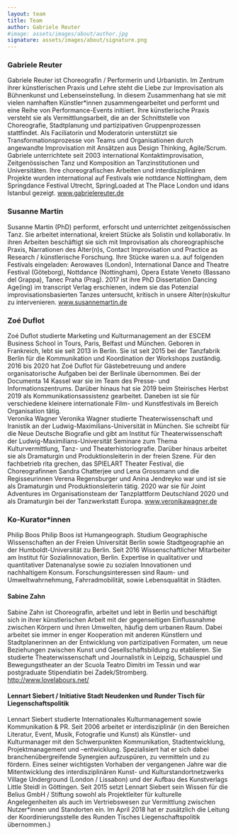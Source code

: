 ```yaml
---
layout: team
title: Team
author: Gabriele Reuter
#image: assets/images/about/author.jpg
signature: assets/images/about/signature.png
---
```


### Gabriele Reuter
Gabriele Reuter ist Choreografin / Performerin und Urbanistin. Im Zentrum ihrer künstlerischen Praxis und Lehre steht die Liebe zur Improvisation als Bühnenkunst und Lebenseinstellung. In diesem Zusammenhang hat sie mit vielen namhaften Künstler*innen zusammengearbeitet und performt und eine Reihe von Performance-Events initiiert. Ihre künstlerische Praxis versteht sie als Vermittlungsarbeit, die an der Schnittstelle von Choreografie, Stadtplanung und partizipativen Gruppenprozessen stattfindet.
Als Faciliatorin und Moderatorin unterstützt sie Transformationsprozesse von Teams und Organisationen durch angewandte Improvisation mit Ansätzen aus Design Thinking, Agile/Scrum. Gabriele unterrichtete seit 2003 international Kontaktimprovisation, Zeitgenössischen Tanz und Komposition an Tanzinstitutionen und Universitäten. Ihre choreografischen Arbeiten und interdisziplinären Projekte wurden international auf Festivals wie nottdance Nottingham, dem Springdance Festival Utrecht, SpringLoaded at The Place London und idans Istanbul gezeigt. www.gabrielereuter.de

### Susanne Martin
Susanne Martin (PhD) performt, erforscht und unterrichtet zeitgenössischen Tanz. Sie arbeitet international, kreiert Stücke als Solistin und kollaborativ. In ihren Arbeiten beschäftigt sie sich mit Improvisation als choreographische Praxis, Narrationen des Alter(n)s, Contact Improvisation und Practice as Research / künstlerische Forschung. Ihre Stücke waren u.a. auf folgenden Festivals eingeladen: Aerowaves (London), International Dance and Theatre Festival (Göteborg), Nottdance (Nottingham), Opera Estate Veneto (Bassano del Grappa), Tanec Praha (Prag). 2017 ist ihre PhD Dissertation Dancing Age(ing) im transcript Verlag erschienen, indem sie das Potenzial improvisationsbasierten Tanzes untersucht, kritisch in unsere Alter(n)skultur zu intervenieren. www.susannemartin.de

### Zoé Duflot
Zoé Duflot studierte Marketing und Kulturmanagement an der ESCEM Business School in Tours, Paris, Belfast und München. Geboren in Frankreich, lebt sie seit 2013 in Berlin. Sie ist seit 2015 bei der Tanzfabrik Berlin für die Kommunikation und Koordination der Workshops zuständig. 2016 bis 2020 hat Zoé Duflot für Gästebetreuung und andere organisatorische Aufgaben bei der Berlinale übernommen. Bei der Documenta 14 Kassel war sie im Team des Presse- und Informationszentrums. Darüber hinaus hat sie 2019 beim Steirisches Herbst 2019 als Kommunikationsassistenz gearbeitet. Daneben ist sie für verschiedene kleinere internationale Film- und Kunstfestivals im Bereich Organisation tätig.  
Veronika Wagner
Veronika Wagner studierte Theaterwissenschaft und Iranistik an der Ludwig-Maximilians-Universität in München. Sie schreibt für die Neue Deutsche Biografie und gibt am Institut für Theaterwissenschaft der Ludwig-Maximilians-Universität Seminare zum Thema Kulturvermittlung, Tanz- und Theaterhistoriografie. Darüber hinaus arbeitet sie als Dramaturgin und Produktionsleiterin in der freien Szene. Für den fachbetrieb rita grechen, das SPIELART Theater Festival, die Choreografinnen Sandra Chatterjee und Lena Grossmann und die Regisseurinnen Verena Regensburger und Anina Jendreyko war und ist sie als Dramaturgin und Produktionsleiterin tätig. 2020 war sie für Joint Adventures im Organisationsteam der Tanzplattform Deutschland 2020 und als Dramaturgin bei der Tanzwerkstatt Europa. www.veronikawagner.de

### Ko-Kurator*innen
Philip Boos
Philip Boos ist Humangeograph. Studium Geographische Wissenschaften an der Freien Universität Berlin sowie Stadtgeographie an der Humboldt-Universität zu Berlin. Seit 2016 Wissenschaftlicher Mitarbeiter am Institut für Sozialinnovation, Berlin. Expertise in qualitativer und quantitativer Datenanalyse sowie zu sozialen Innovationen und nachhaltigem Konsum. Forschungsinteressen sind Raum- und Umweltwahrnehmung, Fahrradmobilität, sowie Lebensqualität in Städten.

#### Sabine Zahn
Sabine Zahn ist Choreografin, arbeitet und lebt in Berlin und beschäftigt sich in ihrer künstlerischen Arbeit mit der gegenseitigen Einflussnahme zwischen Körpern und ihren Umwelten, häufig dem urbanen Raum. Dabei arbeitet sie immer in enger Kooperation mit anderen Künstlern und Stadtplanerinnen an der Entwicklung von partizipativen Formaten, um neue Beziehungen zwischen Kunst und Gesellschaftsbildung zu etablieren. Sie studierte Theaterwissenschaft und Journalistik in Leipzig, Schauspiel und Bewegungstheater an der Scuola Teatro Dimitri im Tessin und war postgraduate Stipendiatin bei Zadek/Stromberg. http://www.lovelabours.net/

#### Lennart Siebert / Initiative Stadt Neudenken und Runder Tisch für Liegenschaftspolitik
Lennart Siebert studierte Internationales Kulturmanagement sowie Kommunikation & PR. Seit 2006 arbeitet er interdisziplinär (in den Bereichen Literatur, Event, Musik, Fotografie und Kunst) als Künstler- und Kulturmanager mit den Schwerpunkten Kommunikation, Stadtentwicklung, Projektmanagement und –entwicklung. Spezialisiert hat er sich dabei branchenübergreifende Synergien aufzuspüren, zu vermitteln und zu fördern. Eines seiner wichtigsten Vorhaben der vergangenen Jahre war die Mitentwicklung des interdisziplinären Kunst- und Kulturstandortnetzwerks Village Underground (London / Lissabon) und der Aufbau des Kunstverlags Little Steidl in Göttingen. Seit 2015 setzt Lennart Siebert sein Wissen für die Belius GmbH / Stiftung sowohl als Projektleiter für kulturelle Angelegenheiten als auch im Vertriebswesen zur Vermittlung zwischen Nutzer*innen und Standorten ein. Im April 2018 hat er zusätzlich die Leitung der Koordinierungsstelle des Runden Tisches Liegenschaftspolitik übernommen.)
